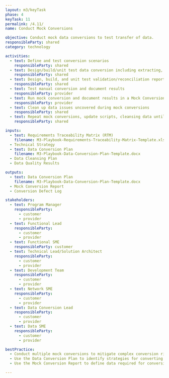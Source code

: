 ```yaml
---
layout: m3/keyTask
phase: 4
keyTask: 11
permalink: /4.11/
name: Conduct Mock Conversions

objective: Conduct mock data conversions to test transfer of data.
responsibleParty: shared
category: technology

activities:
  - text: Define and test conversion scenarios
    responsibleParty: shared
  - text: Design/build/unit test data conversion including extracting, transforming, & loading procedures
    responsibleParty: shared
  - text: Design, build, and unit test validation/reconciliation reports
    responsibleParty: shared
  - text: Test manual conversion and document results
    responsibleParty: provider
  - text: Run mock conversion and document results in a Mock Conversion Report
    responsibleParty: provider
  - text: Clean up data issues uncovered during mock conversions
    responsibleParty: shared
  - text: Repeat mock conversions, update scripts, cleansing data until program team satisfied with data accuracy
    responsibleParty: shared

inputs:
  - text: Requirements Traceability Matrix (RTM)
    filename: M3-Playbook-Requirements-Traceability-Matrix-Template.xlsx
  - Technical Strategy
  - text: Data Conversion Plan
    filename: M3-Playbook-Data-Conversion-Plan-Template.docx
  - Data Cleansing Plan
  - Data Quality Results

outputs:
  - text: Data Conversion Plan
    filename: M3-Playbook-Data-Conversion-Plan-Template.docx
  - Mock Conversion Report
  - Conversion Defect Log

stakeholders:
  - text: Program Manager
    responsibleParty:
      - customer
      - provider
  - text: Functional Lead
    responsibleParty:
      - customer
      - provider
  - text: Functional SME
    responsibleParty: customer
  - text: Technical Lead/Solution Architect
    responsibleParty:
      - customer
      - provider
  - text: Development Team
    responsibleParty:
      - customer
      - provider
  - text: Network SME
    responsibleParty:
      - customer
      - provider
  - text: Data Conversion Lead
    responsibleParty:
      - customer
      - provider
  - text: Data SME
    responsibleParty:
      - customer
      - provider

bestPractice:
  - Conduct multiple mock conversions to mitigate complex conversion risks and include enough time in the IMS to correct anomalies and update conversion programs
  - Use the Data Conversion Plan to identify strategies for converting data from an existing system to a new system environment. Define system structure, hardware and software conversion steps, and type of conversion effort. Identify available data, its preparation requirements for conversion, and necessary updates to available interfaces. Establish data quality assurance controls for before and after data conversion, and define tasks, procedures, and necessary support for carrying out conversion efforts
  - Use the Mock Conversion Report to define data required for conversion, understand the percent of data successfully converted, and develop a data conversion issue list to track resolved and outstanding items. Evaluate data conversion against success criteria to determine readiness for cutover and develop history of prior data conversion runs

---
```

